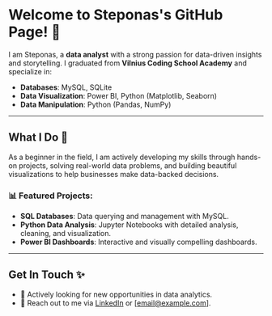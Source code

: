 # Welcome to Steponas's GitHub Page! 👋

I am Steponas, a **data analyst** with a strong passion for data-driven insights and storytelling. I graduated from **Vilnius Coding School Academy** and specialize in:

- **Databases**: MySQL, SQLite
- **Data Visualization**: Power BI, Python (Matplotlib, Seaborn)
- **Data Manipulation**: Python (Pandas, NumPy)
  
---

## What I Do 🚀

As a beginner in the field, I am actively developing my skills through hands-on projects, solving real-world data problems, and building beautiful visualizations to help businesses make data-backed decisions.

### 📊 Featured Projects:
- **SQL Databases**: Data querying and management with MySQL.
- **Python Data Analysis**: Jupyter Notebooks with detailed analysis, cleaning, and visualization.
- **Power BI Dashboards**: Interactive and visually compelling dashboards.

---

## Get In Touch ✨

- 💼 Actively looking for new opportunities in data analytics.
- 💌 Reach out to me via [LinkedIn](https://www.linkedin.com) or [email@example.com].
